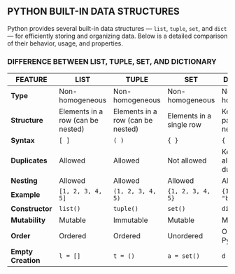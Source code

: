 ## PYTHON BUILT-IN DATA STRUCTURES

Python provides several built-in data structures — `list`, `tuple`, `set`, and `dict` — for efficiently storing and organizing data. Below is a detailed comparison of their behavior, usage, and properties.

### DIFFERENCE BETWEEN LIST, TUPLE, SET, AND DICTIONARY

| FEATURE                  | LIST                              | TUPLE                             | SET                      | DICTIONARY                      |
| ------------------------ | --------------------------------- | --------------------------------- | ------------------------ | ------------------------------- |
| **Type**           | Non-homogeneous                   | Non-homogeneous                   | Non-homogeneous          | Non-homogeneous                 |
| **Structure**      | Elements in a row (can be nested) | Elements in a row (can be nested) | Elements in a single row | Key-value pairs (can be nested) |
| **Syntax**         | `[ ]`                           | `( )`                           | `{ }`                  | `{ }`                         |
| **Duplicates**     | Allowed                           | Allowed                           | Not allowed              | Keys not allowed to duplicate   |
| **Nesting**        | Allowed                           | Allowed                           | Allowed                  | Allowed                         |
| **Example**        | `[1, 2, 3, 4, 5]`               | `(1, 2, 3, 4, 5)`               | `{1, 2, 3, 4, 5}`      | `{1: "a", 2: "b", 3: "c"}`    |
| **Constructor**    | `list()`                        | `tuple()`                       | `set()`                | `dict()`                      |
| **Mutability**     | Mutable                           | Immutable                         | Mutable                  | Mutable                         |
| **Order**          | Ordered                           | Ordered                           | Unordered                | Ordered (from Python 3.7+)      |
| **Empty Creation** | `l = []`                        | `t = ()`                        | `a = set()`            | `d = {}`                      |
